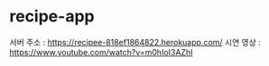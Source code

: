 ﻿# recipe-app

서버 주소 : https://recipee-818ef1864822.herokuapp.com/
시연 영상 : https://www.youtube.com/watch?v=m0hIoI3AZhI
